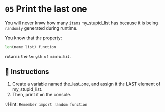 # `05` Print the last one

You will never know how many `items` my_stupid_list has because it is being `randomly` generated during runtime.

You know that the property:
```py
len(name_list) function
```

returns the `length of` name_list .

## 📝 Instructions
1. Create a variable named the_last_one, and assign it the LAST element of my_stupid_list.
2. Then, print it on the console.

💡Hint:
`Remember import random function`